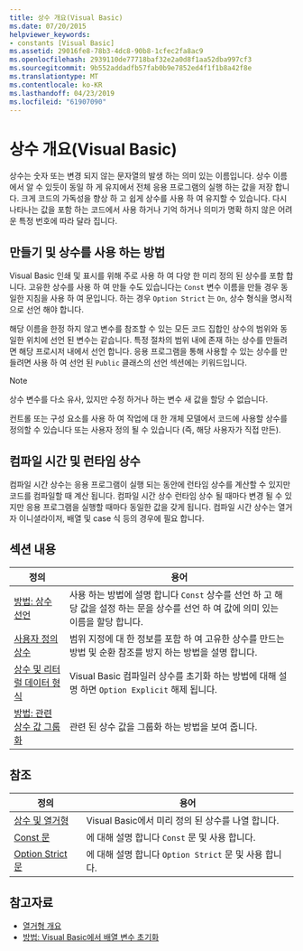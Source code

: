 ```yaml
---
title: 상수 개요(Visual Basic)
ms.date: 07/20/2015
helpviewer_keywords:
- constants [Visual Basic]
ms.assetid: 29016fe8-78b3-4dc8-90b8-1cfec2fa8ac9
ms.openlocfilehash: 2939110de77718baf32e2a0d8f1aa52dba997cf3
ms.sourcegitcommit: 9b552addadfb57fab0b9e7852ed4f1f1b8a42f8e
ms.translationtype: MT
ms.contentlocale: ko-KR
ms.lasthandoff: 04/23/2019
ms.locfileid: "61907090"
---
```

# <a name="constants-overview-visual-basic"></a>상수 개요(Visual Basic)
상수는 숫자 또는 변경 되지 않는 문자열의 발생 하는 의미 있는 이름입니다. 상수 이름에서 알 수 있듯이 동일 하 게 유지에서 전체 응용 프로그램의 실행 하는 값을 저장 합니다. 크게 코드의 가독성을 향상 하 고 쉽게 상수를 사용 하 여 유지할 수 있습니다. 다시 나타나는 값을 포함 하는 코드에서 사용 하거나 기억 하거나 의미가 명확 하지 않은 어려운 특정 번호에 따라 달라 집니다.  
  
## <a name="how-to-create-and-use-constants"></a>만들기 및 상수를 사용 하는 방법  
 Visual Basic 인쇄 및 표시를 위해 주로 사용 하 여 다양 한 미리 정의 된 상수를 포함 합니다. 고유한 상수를 사용 하 여 만들 수도 있습니다는 `Const` 변수 이름을 만들 경우 동일한 지침을 사용 하 여 문입니다. 하는 경우 `Option Strict` 는 `On`, 상수 형식을 명시적으로 선언 해야 합니다.  
  
 해당 이름을 한정 하지 않고 변수를 참조할 수 있는 모든 코드 집합인 상수의 범위와 동일한 위치에 선언 된 변수는 같습니다. 특정 절차의 범위 내에 존재 하는 상수를 만들려면 해당 프로시저 내에서 선언 합니다. 응용 프로그램을 통해 사용할 수 있는 상수를 만들려면 사용 하 여 선언 된 `Public` 클래스의 선언 섹션에는 키워드입니다.  
  
> [!NOTE]
>  상수 변수를 다소 유사, 있지만 수정 하거나 하는 변수 새 값을 할당 수 없습니다.  
  
 컨트롤 또는 구성 요소를 사용 하 여 작업에 대 한 개체 모델에서 코드에 사용할 상수를 정의할 수 있습니다 또는 사용자 정의 될 수 있습니다 (즉, 해당 사용자가 직접 만든).  
  
## <a name="compile-time-and-run-time-constants"></a>컴파일 시간 및 런타임 상수  
 컴파일 시간 상수는 응용 프로그램이 실행 되는 동안에 런타임 상수를 계산할 수 있지만 코드를 컴파일할 때 계산 됩니다. 컴파일 시간 상수 런타임 상수 될 때마다 변경 될 수 있지만 응용 프로그램을 실행할 때마다 동일한 값을 갖게 됩니다. 컴파일 시간 상수는 열거자 이니셜라이저, 배열 및 case 식 등의 경우에 필요 합니다.  
  
## <a name="in-this-section"></a>섹션 내용  
  
|정의|용어|  
|---|---|  
|[방법: 상수 선언](../../../../visual-basic/programming-guide/language-features/constants-enums/how-to-declare-a-constant.md)|사용 하는 방법에 설명 합니다 `Const` 상수를 선언 하 고 해당 값을 설정 하는 문을 상수를 선언 하 여 값에 의미 있는 이름을 할당 합니다.|  
|[사용자 정의 상수](../../../../visual-basic/programming-guide/language-features/constants-enums/user-defined-constants.md)|범위 지정에 대 한 정보를 포함 하 여 고유한 상수를 만드는 방법 및 순환 참조를 방지 하는 방법을 설명 합니다.|  
|[상수 및 리터럴 데이터 형식](../../../../visual-basic/programming-guide/language-features/constants-enums/constant-and-literal-data-types.md)|Visual Basic 컴파일러 상수를 초기화 하는 방법에 대해 설명 하면 `Option Explicit` 해제 됩니다.|  
|[방법: 관련 상수 값 그룹화](../../../../visual-basic/programming-guide/language-features/constants-enums/how-to-group-related-constant-values-together.md)|관련 된 상수 값을 그룹화 하는 방법을 보여 줍니다.|  
  
## <a name="reference"></a>참조  
  
|정의|용어|  
|---|---|  
|[상수 및 열거형](../../../../visual-basic/language-reference/constants-and-enumerations.md)|Visual Basic에서 미리 정의 된 상수를 나열 합니다.|  
|[Const 문](../../../../visual-basic/language-reference/statements/const-statement.md)|에 대해 설명 합니다 `Const` 문 및 사용 합니다.|  
|[Option Strict 문](../../../../visual-basic/language-reference/statements/option-strict-statement.md)|에 대해 설명 합니다 `Option Strict` 문 및 사용 합니다.|  
  
## <a name="see-also"></a>참고자료

- [열거형 개요](../../../../visual-basic/programming-guide/language-features/constants-enums/enumerations-overview.md)
- [방법: Visual Basic에서 배열 변수 초기화](../../../../visual-basic/programming-guide/language-features/arrays/how-to-initialize-an-array-variable.md)
